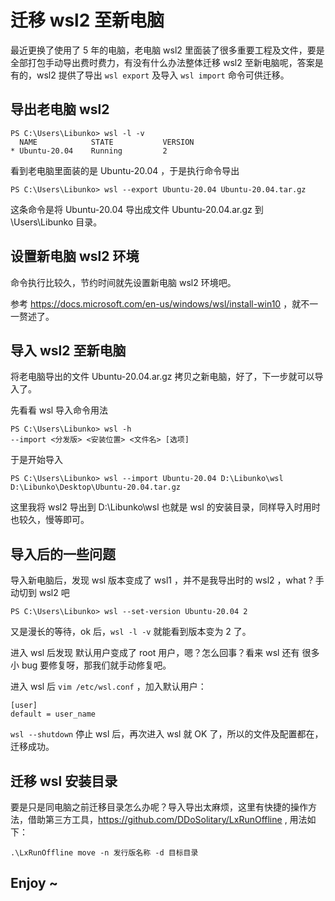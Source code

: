 # 迁移 wsl2 至新电脑

最近更换了使用了 5 年的电脑，老电脑 wsl2 里面装了很多重要工程及文件，要是全部打包手动导出费时费力，有没有什么办法整体迁移 wsl2 至新电脑呢，答案是有的，wsl2 提供了导出 `wsl export` 及导入 `wsl import` 命令可供迁移。

## 导出老电脑 wsl2

```
PS C:\Users\Libunko> wsl -l -v
  NAME            STATE           VERSION
* Ubuntu-20.04    Running         2
```

看到老电脑里面装的是 Ubuntu-20.04 ，于是执行命令导出

```
PS C:\Users\Libunko> wsl --export Ubuntu-20.04 Ubuntu-20.04.tar.gz
```

这条命令是将 Ubuntu-20.04 导出成文件 Ubuntu-20.04.ar.gz 到 \Users\Libunko 目录。

## 设置新电脑 wsl2 环境

命令执行比较久，节约时间就先设置新电脑 wsl2 环境吧。

参考 https://docs.microsoft.com/en-us/windows/wsl/install-win10 ，就不一一赘述了。

## 导入 wsl2 至新电脑

将老电脑导出的文件 Ubuntu-20.04.ar.gz 拷贝之新电脑，好了，下一步就可以导入了。

先看看 wsl 导入命令用法

```
PS C:\Users\Libunko> wsl -h
--import <分发版> <安装位置> <文件名> [选项]
```

于是开始导入

```
PS C:\Users\Libunko> wsl --import Ubuntu-20.04 D:\Libunko\wsl D:\Libunko\Desktop\Ubuntu-20.04.tar.gz
```

这里我将 wsl2 导出到 D:\Libunko\wsl 也就是 wsl 的安装目录，同样导入时用时也较久，慢等即可。

## 导入后的一些问题

导入新电脑后，发现 wsl 版本变成了 wsl1 ，并不是我导出时的 wsl2 ，what ? 手动切到 wsl2 吧

```
PS C:\Users\Libunko> wsl --set-version Ubuntu-20.04 2
```

又是漫长的等待，ok 后，`wsl -l -v` 就能看到版本变为 2 了。

进入 wsl 后发现 默认用户变成了 root 用户，嗯？怎么回事？看来 wsl 还有 很多小 bug 要修复呀，那我们就手动修复吧。

进入 wsl 后 `vim /etc/wsl.conf` ，加入默认用户：

```
[user]
default = user_name
```

`wsl --shutdown` 停止 wsl 后，再次进入 wsl 就 OK 了，所以的文件及配置都在，迁移成功。

## 迁移 wsl 安装目录

要是只是同电脑之前迁移目录怎么办呢？导入导出太麻烦，这里有快捷的操作方法，借助第三方工具，https://github.com/DDoSolitary/LxRunOffline , 用法如下：

```
.\LxRunOffline move -n 发行版名称 -d 目标目录
```

## Enjoy ~